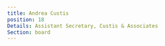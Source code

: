 ```yaml
---
title: Andrea Custis
position: 18
Details: Assistant Secretary, Custis & Associates
Section: board
---
```


